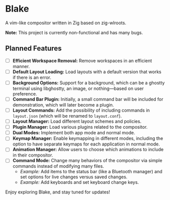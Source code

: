 
# Blake

A vim-like compositor written in Zig based on zig-wlroots.

**Note:** This project is currently non-functional and has many bugs.

## Planned Features

- [ ] **Efficient Workspace Removal:** Remove workspaces in an efficient manner.
- [ ] **Default Layout Loading:** Load layouts with a default version that works if there is an error.
- [ ] **Background Options:** Support for a background, which can be a ghostty terminal using libghostty, an image, or nothing—based on user preference.
- [ ] **Command Bar Plugin:** Initially, a small command bar will be included for demonstration, which will later become a plugin.
- [ ] **Layout Commands:** Add the possibility of including commands in `layout.json` (which will be renamed to `layout.conf`).
- [ ] **Layout Manager:** Load different layout schemes and policies.
- [ ] **Plugin Manager:** Load various plugins related to the compositor.
- [ ] **Dual Modes:** Implement both app mode and normal mode.
- [ ] **Keymap Manager:** Enable keymapping in different modes, including the option to have separate keymaps for each application in normal mode.
- [ ] **Animation Manager:** Allow users to choose which animations to include in their compositor.
- [ ] **Command Mode:** Change many behaviors of the compositor via simple commands instead of modifying many files.
  - *Example:* Add items to the status bar (like a Bluetooth manager) and set options for live changes versus saved changes.
  - *Example:* Add keyboards and set keyboard change keys.

Enjoy exploring Blake, and stay tuned for updates!
